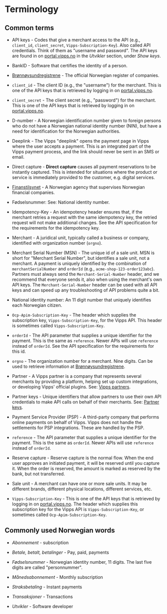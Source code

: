 <!-- START_METADATA
---
sidebar_label: Terminology
sidebar_position: 90
pagination_next: null
pagination_prev: null
---
END_METADATA -->

# Terminology

## Common terms

* API keys - Codes that give a merchant access to the API (e.g.,
  `client_id`, `client_secret`, `Vipps-Subscription-Key`).
  Also called API credentials. Think of them as "username and password".
  The API keys are found in on [portal.vipps.no](https://portal.vipps.no/)
  in the *Utvikler* section, under *Show keys*.

* BankID - Software that certifies the identity of a person.

* [Brønnøysundregistrene](https://www.brreg.no/) - The official Norwegian
  register of companies.

* `client_id` - The client ID (e.g., the "username") for the merchant. This
  is one of the API keys that is retrieved by logging in on
  [portal.vipps.no](https://portal.vipps.no).

* `client_secret` - The client secret (e.g., "password") for the merchant.
  This is one of the API keys that is retrieved by logging in on
  [portal.vipps.no](https://portal.vipps.no).

* D-number - A Norwegian identification number given to foreign persons who
  do not have a Norwegian national identity number (NIN), but have a need for
  identification for the Norwegian authorities.

* Deeplink - The Vipps "deeplink" opens the payment page in Vipps where the user
  accepts a payment. This is an integrated part of the Vipps payment process,
  and the link should never be sent in an SMS or email.

* Direct capture - **Direct capture** causes all payment reservations to be instantly captured.
  This is intended for situations where the product or service is immediately
  provided to the customer, e.g. digital services.

* [Finanstilsynet](https://www.finanstilsynet.no) - A Norwegian agency that
  supervises Norwegian financial companies.

* Fødselsnummer: See: National identity number.  

* Idempotency-Key - An idempotency header ensures that, if the merchant retries
  a request with the same idempotency key, the retried request will not make
  additional changes. See the API specification for the requirements for the
  idempotency key.

* Merchant - A juridical unit, typically called a business or company,
  identified with organization number (`orgno`).

* Merchant Serial Number (MSN) - The unique id of a sale unit.
  MSN is short for "Merchant Serial Number", but identifies a sale unit, not
  a merchant. A payment is uniquely identified by the combination of
  `merchantSerialNumber` and `orderId` (e.g., `acme-shop-123-order123abc`).
  Partners must always send the `Merchant-Serial-Number` header, and we
  recommend that everyone sends it, also when using the merchant's own API keys.
  The `Merchant-Serial-Number` header can be used with all API keys and can
  speed up any troubleshooting of API problems quite a bit.

* National identity number: An 11 digit number that uniquely identifies
  each Norwegian citizen.

* `Ocp-Apim-Subscription-Key` - The header which supplies the subscription key,
  `Vipps-Subscription-Key`, for the Vipps API. This header is sometimes called
  `Vipps-Subscription-Key`.

* `orderId` - The API parameter that supplies a unique identifier for the
  payment. This is the same as `reference`. Newer APIs will use `reference`
  instead of `orderId`. See the API specification for the requirements for
  this id.

* `orgno` - The organization number for a merchant. Nine digits.
  Can be used to retrieve information at
  [Brønnøysundregistrene](https://www.brreg.no).

* Partner - A Vipps partner is a company that represents several merchants by
  providing a platform, helping set up custom integrations, or developing
  Vipps' official plugins.
  See:
  [Vipps partners](https://vippsas.github.io/vipps-developer-docs/docs/vipps-partner).

* Partner keys - Unique identifiers that allow partners to use their own API
  credentials to make API calls on behalf of their merchants.
  See:
  [Partner keys](https://vippsas.github.io/vipps-developer-docs/docs/vipps-partner/partner-keys).

* Payment Service Provider (PSP) - A third-party company that performs online
  payments on behalf of Vipps. Vipps does not handle the settlements for PSP
  integrations. These are handled by the PSP.

* `reference` - The API parameter that supplies a unique identifier for the
  payment. This is the same as `orderId`. Newer APIs will use `reference`
  instead of `orderId`.

* Reserve capture - Reserve capture is the normal flow. When the end user
  approves an initiated payment, it will be reserved until you capture it.
  When the order is reserved, the amount is marked as reserved by the bank,
  but not transferred.

* Sale unit - A merchant can have one or more sale units. It may be different
  brands, different physical locations, different services, etc.

* `Vipps-Subscription-Key` - This is one of the API keys that is retrieved by logging
  in on [portal.vipps.no](https://portal.vipps.no).
  The header which supplies this subscription key for the Vipps API is `Vipps-Subscription-Key`,
  or sometimes called `Ocp-Apim-Subscription-Key`.

## Commonly used Norwegian words

* *Abonnement* - subscription

* *Betale, betalt, betalinger* - Pay, paid, payments

* *Fødselsnummer* - Norwegian identity number, 11 digits. The last five digits are called "personnummer".

* *Månedsabonnement* - Monthly subscription

* *Straksbetaling* - Instant payments

* *Transaksjoner* - Transactions

* *Utvikler* - Software developer
